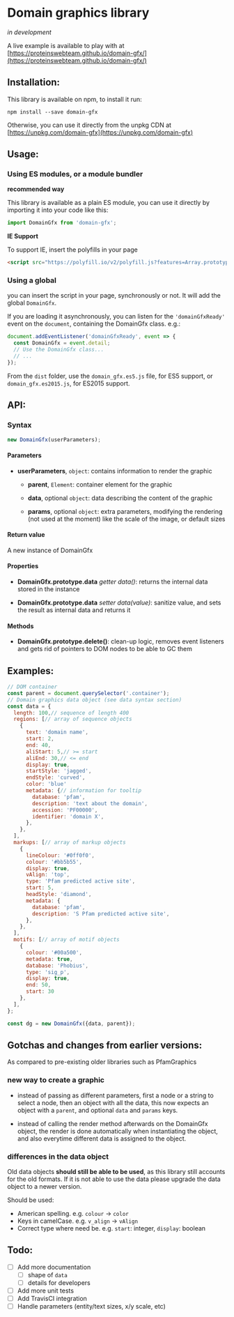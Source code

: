 Domain graphics library
=======================

_in development_

A live example is available to play with at
[https://proteinswebteam.github.io/domain-gfx/](https://proteinswebteam.github.io/domain-gfx/)

Installation:
-------------

This library is available on npm, to install it run:

`npm install --save domain-gfx`

Otherwise, you can use it directly from the unpkg CDN at
[https://unpkg.com/domain-gfx](https://unpkg.com/domain-gfx)

Usage:
------

### Using ES modules, or a module bundler

**recommended way**

This library is available as a plain ES module, you can use it directly
by importing it into your code like this:

```js
import DomainGfx from 'domain-gfx';
```

**IE Support**

To support IE, insert the polyfills in your page

```html
<script src="https://polyfill.io/v2/polyfill.js?features=Array.prototype.includes,Array.prototype.@@iterator"></script>
```

### Using a global

you can insert the script in your page, synchronously or not. It will
add the global `DomainGfx`.

If you are loading it asynchronously, you can listen for the
`'domainGfxReady'` event on the `document`, containing the DomainGfx
class. e.g.:

```js
document.addEventListener('domainGfxReady', event => {
  const DomainGfx = event.detail;
  // Use the DomainGfx class...
  // ...
});

```

From the `dist` folder, use the `domain_gfx.es5.js` file, for ES5
support, or `domain_gfx.es2015.js`, for ES2015 support.

API:
----

### Syntax

```js
new DomainGfx(userParameters);
```

#### Parameters

 - **userParameters**, `object`: contains information to render the graphic

   - **parent**, `Element`: container element for the graphic

   - **data**, optional `object`: data describing the content of the
   graphic

   - **params**, optional `object`: extra parameters, modifying the
   rendering (not used at the moment) like the scale of the image, or
   default sizes

#### Return value

A new instance of DomainGfx

#### Properties

 - **DomainGfx.prototype.data** *getter data()*: returns the internal
 data stored in the instance

 - **DomainGfx.prototype.data** *setter data(value)*: sanitize value,
 and sets the result as internal data and returns it

#### Methods

 - **DomainGfx.prototype.delete()**: clean-up logic, removes event
 listeners and gets rid of pointers to DOM nodes to be able to GC them

Examples:
---------

```js
// DOM container
const parent = document.querySelector('.container');
// Domain graphics data object (see data syntax section)
const data = {
  length: 100,// sequence of length 400
  regions: [// array of sequence objects
    {
      text: 'domain name',
      start: 2,
      end: 40,
      aliStart: 5,// >= start
      aliEnd: 30,// <= end
      display: true,
      startStyle: 'jagged',
      endStyle: 'curved',
      color: 'blue'
      metadata: {// information for tooltip
        database: 'pfam',
        description: 'text about the domain',
        accession: 'PF00000',
        identifier: 'domain X',
      },
    },
  ],
  markups: [// array of markup objects
    {
      lineColour: '#0ff0f0',
      colour: '#bb5b55',
      display: true,
      vAlign: 'top',
      type: 'Pfam predicted active site',
      start: 5,
      headStyle: 'diamond',
      metadata: {
        database: 'pfam',
        description: 'S Pfam predicted active site',
      },
    },
  ],
  motifs: [// array of motif objects
    {
      colour: '#00a500',
      metadata: true,
      database: 'Phobius',
      type: 'sig_p',
      display: true,
      end: 50,
      start: 30
    },
  ],
};

const dg = new DomainGfx({data, parent});

```

Gotchas and changes from earlier versions:
------------------------------------------

As compared to pre-existing older libraries such as PfamGraphics

### new way to create a graphic

 - instead of passing as different parameters, first a node or a string
 to select a node, then an object with all the data, this now expects
 an object with a `parent`, and optional `data` and `params` keys.

 - instead of calling the render method afterwards on the DomainGfx
 object, the render is done automatically when instantiating the object,
 and also everytime different data is assigned to the object.

### differences in the data object

Old data objects **should still be able to be used**, as this library
still accounts for the old formats. If it is not able to use the data
please upgrade the data object to a newer version.

Should be used:
 - American spelling. e.g. `colour` -> `color`
 - Keys in camelCase. e.g. `v_align` -> `vAlign`
 - Correct type where need be. e.g. `start`: integer, `display`: boolean


Todo:
-----

 - [ ] Add more documentation
   - [ ] shape of `data`
   - [ ] details for developers
 - [ ] Add more unit tests
 - [ ] Add TravisCI integration
 - [ ] Handle parameters (entity/text sizes, x/y scale, etc)
